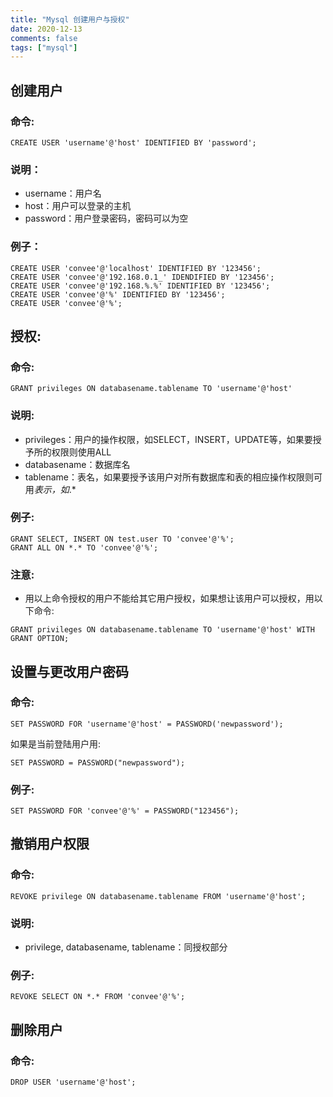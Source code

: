 ```yaml
---
title: "Mysql 创建用户与授权"
date: 2020-12-13
comments: false
tags: ["mysql"]
---
```


## 创建用户
### 命令:
```
CREATE USER 'username'@'host' IDENTIFIED BY 'password';
```
### 说明：
* username：用户名
* host：用户可以登录的主机
* password：用户登录密码，密码可以为空
### 例子：
```
CREATE USER 'convee'@'localhost' IDENTIFIED BY '123456';
CREATE USER 'convee'@'192.168.0.1_' IDENDIFIED BY '123456';
CREATE USER 'convee'@'192.168.%.%' IDENTIFIED BY '123456';
CREATE USER 'convee'@'%' IDENTIFIED BY '123456';
CREATE USER 'convee'@'%';
```
## 授权:
### 命令:
```
GRANT privileges ON databasename.tablename TO 'username'@'host'
```
### 说明:
* privileges：用户的操作权限，如SELECT，INSERT，UPDATE等，如果要授予所的权限则使用ALL
* databasename：数据库名
* tablename：表名，如果要授予该用户对所有数据库和表的相应操作权限则可用*表示，如*.*
### 例子:
```
GRANT SELECT, INSERT ON test.user TO 'convee'@'%';
GRANT ALL ON *.* TO 'convee'@'%';
```
### 注意:
* 用以上命令授权的用户不能给其它用户授权，如果想让该用户可以授权，用以下命令:
```
GRANT privileges ON databasename.tablename TO 'username'@'host' WITH GRANT OPTION;
```
## 设置与更改用户密码
### 命令:
```
SET PASSWORD FOR 'username'@'host' = PASSWORD('newpassword');
```
如果是当前登陆用户用:
```
SET PASSWORD = PASSWORD("newpassword");
```
### 例子:
```
SET PASSWORD FOR 'convee'@'%' = PASSWORD("123456");
```
## 撤销用户权限
### 命令:
```
REVOKE privilege ON databasename.tablename FROM 'username'@'host';
```
### 说明:
* privilege, databasename, tablename：同授权部分
### 例子:
```
REVOKE SELECT ON *.* FROM 'convee'@'%';
```
## 删除用户
### 命令:
```
DROP USER 'username'@'host';
```